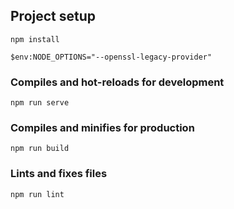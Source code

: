 
## Project setup
```
npm install
```
```
$env:NODE_OPTIONS="--openssl-legacy-provider"
```
### Compiles and hot-reloads for development
```
npm run serve
```

### Compiles and minifies for production
```
npm run build
```

### Lints and fixes files
```
npm run lint
```
